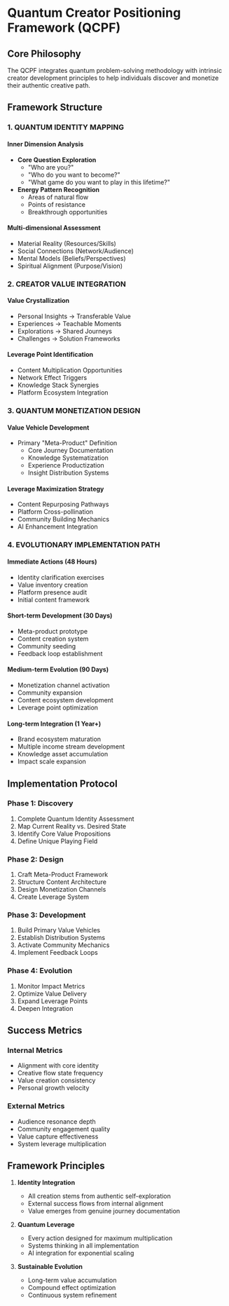 # Quantum Creator Positioning Framework (QCPF)

## Core Philosophy
The QCPF integrates quantum problem-solving methodology with intrinsic creator development principles to help individuals discover and monetize their authentic creative path.

## Framework Structure

### 1. QUANTUM IDENTITY MAPPING

#### Inner Dimension Analysis
- **Core Question Exploration**
  - "Who are you?"
  - "Who do you want to become?"
  - "What game do you want to play in this lifetime?"
- **Energy Pattern Recognition**
  - Areas of natural flow
  - Points of resistance
  - Breakthrough opportunities

#### Multi-dimensional Assessment
- Material Reality (Resources/Skills)
- Social Connections (Network/Audience)
- Mental Models (Beliefs/Perspectives)
- Spiritual Alignment (Purpose/Vision)

### 2. CREATOR VALUE INTEGRATION

#### Value Crystallization
- Personal Insights → Transferable Value
- Experiences → Teachable Moments
- Explorations → Shared Journeys
- Challenges → Solution Frameworks

#### Leverage Point Identification
- Content Multiplication Opportunities
- Network Effect Triggers
- Knowledge Stack Synergies
- Platform Ecosystem Integration

### 3. QUANTUM MONETIZATION DESIGN

#### Value Vehicle Development
- Primary "Meta-Product" Definition
  - Core Journey Documentation
  - Knowledge Systematization
  - Experience Productization
  - Insight Distribution Systems

#### Leverage Maximization Strategy
- Content Repurposing Pathways
- Platform Cross-pollination
- Community Building Mechanics
- AI Enhancement Integration

### 4. EVOLUTIONARY IMPLEMENTATION PATH

#### Immediate Actions (48 Hours)
- Identity clarification exercises
- Value inventory creation
- Platform presence audit
- Initial content framework

#### Short-term Development (30 Days)
- Meta-product prototype
- Content creation system
- Community seeding
- Feedback loop establishment

#### Medium-term Evolution (90 Days)
- Monetization channel activation
- Community expansion
- Content ecosystem development
- Leverage point optimization

#### Long-term Integration (1 Year+)
- Brand ecosystem maturation
- Multiple income stream development
- Knowledge asset accumulation
- Impact scale expansion

## Implementation Protocol

### Phase 1: Discovery
1. Complete Quantum Identity Assessment
2. Map Current Reality vs. Desired State
3. Identify Core Value Propositions
4. Define Unique Playing Field

### Phase 2: Design
1. Craft Meta-Product Framework
2. Structure Content Architecture
3. Design Monetization Channels
4. Create Leverage System

### Phase 3: Development
1. Build Primary Value Vehicles
2. Establish Distribution Systems
3. Activate Community Mechanics
4. Implement Feedback Loops

### Phase 4: Evolution
1. Monitor Impact Metrics
2. Optimize Value Delivery
3. Expand Leverage Points
4. Deepen Integration

## Success Metrics

### Internal Metrics
- Alignment with core identity
- Creative flow state frequency
- Value creation consistency
- Personal growth velocity

### External Metrics
- Audience resonance depth
- Community engagement quality
- Value capture effectiveness
- System leverage multiplication

## Framework Principles

1. **Identity Integration**
   - All creation stems from authentic self-exploration
   - External success flows from internal alignment
   - Value emerges from genuine journey documentation

2. **Quantum Leverage**
   - Every action designed for maximum multiplication
   - Systems thinking in all implementation
   - AI integration for exponential scaling

3. **Sustainable Evolution**
   - Long-term value accumulation
   - Compound effect optimization
   - Continuous system refinement